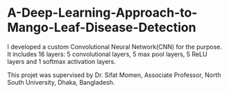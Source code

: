 # A-Deep-Learning-Approach-to-Mango-Leaf-Disease-Detection

I developed a custom Convolutional Neural Network(CNN) for the purpose. It includes 16 layers: 5 convolutional layers, 5 max pool layers, 5 ReLU layers and 1 softmax activation layers.

This projet was supervised by Dr. Sifat Momen, Associate Professor, North South University, Dhaka, Bangladesh.
